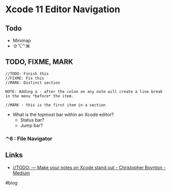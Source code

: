# Xcode 11 Editor Navigation

## Todo
* Minimap
* ⇧⌥⌃⌘

## TODO, FIXME, MARK
```
//TODO: Finish this
//FIXME: Fix this
//MARK: Distinct section

NOTE: Adding a - after the colon on any note will create a line break in the menu *before* the item.

//MARK - this is the first item in a section

```

* What is the topmost bar within an Xcode editor?
	* Status bar?
	* Jump bar?

### ⌃6 : File Navigator



## Links
* [//TODO: — Make your notes on Xcode stand out - Christopher Boynton - Medium](https://medium.com/@cboynton/todo-make-your-notes-on-xcode-stand-out-5f5124ec064c)

#blog